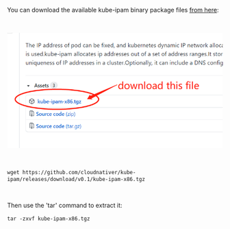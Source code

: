 You can download the available kube-ipam binary package files <a href="https://github.com/cloudnativer/kube-ipam/releases">from here</a>:

<br>

![kube-ipam](docs/images/download-this-file.png)

<br>

```
wget https://github.com/cloudnativer/kube-ipam/releases/download/v0.1/kube-ipam-x86.tgz
```

<br>

Then use the 'tar' command to extract it:

```
tar -zxvf kube-ipam-x86.tgz
```

<br>


